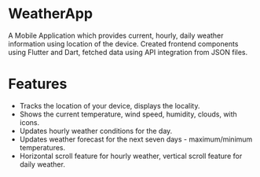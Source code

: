 # WeatherApp
A Mobile Application which provides current, hourly, daily weather information using location of the device.
Created frontend components using Flutter and Dart, fetched data using API integration from JSON files.

# Features
* Tracks the location of your device, displays the locality.
* Shows the current temperature, wind speed, humidity, clouds, with icons.
* Updates hourly weather conditions for the day.
* Updates weather forecast for the next seven days - maximum/minimum temperatures.
* Horizontal scroll feature for hourly weather, vertical scroll feature for daily weather.
